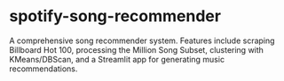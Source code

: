 # spotify-song-recommender
A comprehensive song recommender system. Features include scraping Billboard Hot 100, processing the Million Song Subset, clustering with KMeans/DBScan, and a Streamlit app for generating music recommendations. 

